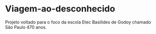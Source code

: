 # Viagem-ao-desconhecido
Projeto voltado para o foco da escola Etec Basilides de Godoy chamado São Paulo 470 anos.
